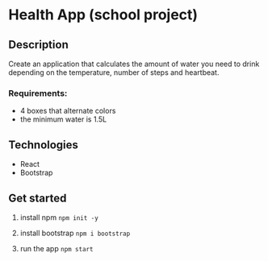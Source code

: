 # Health App (school project)

## Description
Create an application that calculates the amount of water you need to drink depending on the temperature, number of steps and heartbeat.
### Requirements:
* 4 boxes that alternate colors
* the minimum water is 1.5L

## Technologies
* React
* Bootstrap

## Get started
1. install npm
  `npm init -y`

2. install bootstrap
  `npm i bootstrap`

3. run the app
  `npm start`

